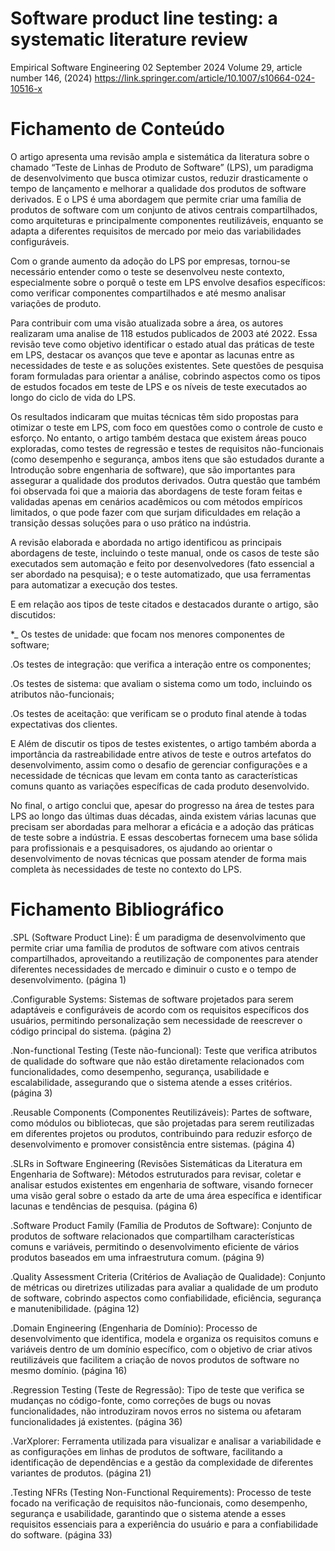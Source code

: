 # Software product line testing: a systematic literature review
Empirical Software Engineering 02 September 2024
Volume 29, article number 146, (2024)
https://link.springer.com/article/10.1007/s10664-024-10516-x

# Fichamento de Conteúdo

O artigo apresenta uma revisão ampla e sistemática da literatura sobre o chamado “Teste de Linhas de Produto de Software” (LPS), um paradigma de desenvolvimento que busca otimizar custos, reduzir drasticamente o tempo de lançamento e melhorar a qualidade dos produtos de software derivados. E o LPS é uma abordagem que permite criar uma família de produtos de software com um conjunto de ativos centrais compartilhados, como arquiteturas e  principalmente componentes reutilizáveis, enquanto se adapta a diferentes requisitos de mercado por meio das variabilidades configuráveis. 

Com o grande aumento da adoção do LPS por empresas, tornou-se necessário entender como o teste se desenvolveu neste contexto, especialmente sobre o porquê o teste em LPS envolve desafios específicos: como verificar componentes compartilhados e até mesmo analisar variações de produto.

Para contribuir com uma visão atualizada sobre a área, os autores realizaram uma analise de 118 estudos publicados de 2003 até 2022. Essa revisão teve como objetivo identificar o estado atual das práticas de teste em LPS, destacar os avanços que teve e apontar as lacunas entre as necessidades de teste e as soluções existentes. Sete questões de pesquisa foram formuladas para orientar a análise, cobrindo aspectos como os tipos de estudos focados em teste de LPS e os níveis de teste executados ao longo do ciclo de vida do LPS.

Os resultados indicaram que muitas técnicas têm sido propostas para otimizar o teste em LPS, com foco em questões como o controle de custo e esforço. No entanto, o artigo também destaca que existem áreas pouco exploradas, como testes de regressão e testes de requisitos não-funcionais (como  desempenho e segurança, ambos itens que são estudados durante a Introdução sobre engenharia de software), que são importantes para assegurar a qualidade dos produtos derivados. Outra questão que também foi observada foi que a maioria das abordagens de teste foram feitas e validadas apenas em cenários acadêmicos ou com métodos empíricos limitados, o que pode fazer com que surjam  dificuldades em relação a transição dessas soluções para o uso prático na indústria.

A revisão elaborada e abordada no artigo identificou as principais abordagens de teste, incluindo o teste manual, onde os casos de teste são executados sem automação e feito por desenvolvedores (fato essencial a ser abordado na pesquisa); e o teste automatizado, que usa ferramentas para automatizar a execução dos testes. 

E em relação aos tipos de teste citados e destacados durante o artigo, são discutidos: 

*_ Os testes de unidade: que focam nos menores componentes de software;

.Os testes de integração: que verifica a interação entre os componentes;

.Os testes de sistema: que avaliam o sistema como um todo, incluindo os atributos não-funcionais;


.Os testes de aceitação: que verificam se o produto final atende à todas expectativas dos clientes.

E Além de discutir os tipos de testes existentes, o artigo também aborda a importância da rastreabilidade entre ativos de teste e outros artefatos do desenvolvimento, assim como o desafio de gerenciar configurações e a necessidade de técnicas que levam em conta tanto as características comuns quanto as variações específicas de cada produto desenvolvido. 

No final, o artigo conclui que, apesar do progresso na área de testes para LPS ao longo das últimas duas décadas, ainda existem várias lacunas que precisam ser abordadas para melhorar a eficácia e a adoção das práticas de teste sobre a indústria.  E essas descobertas fornecem uma base sólida para profissionais e a pesquisadores, os ajudando ao orientar o desenvolvimento de novas técnicas que possam atender de forma mais completa às necessidades de teste no contexto do LPS.

# Fichamento Bibliográfico

.SPL (Software Product Line): É um paradigma de desenvolvimento que permite criar uma família de produtos de software com ativos centrais compartilhados, aproveitando a reutilização de componentes para atender diferentes necessidades de mercado e diminuir o custo e o tempo de desenvolvimento. (página 1)


.Configurable Systems: Sistemas de software projetados para serem adaptáveis e configuráveis de acordo com os requisitos específicos dos usuários, permitindo personalização sem necessidade de reescrever o código principal do sistema. (página 2)

.Non-functional Testing (Teste não-funcional): Teste que verifica atributos de qualidade do software que não estão diretamente relacionados com funcionalidades, como desempenho, segurança, usabilidade e escalabilidade, assegurando que o sistema atende a esses critérios. (página 3)

.Reusable Components (Componentes Reutilizáveis): 
Partes de software, como módulos ou bibliotecas, que são projetadas para serem reutilizadas em diferentes projetos ou produtos, contribuindo para reduzir esforço de desenvolvimento e promover consistência entre sistemas. (página 4)

.SLRs in Software Engineering (Revisões Sistemáticas da Literatura em Engenharia de Software): Métodos estruturados para revisar, coletar e analisar estudos existentes em engenharia de software, visando fornecer uma visão geral sobre o estado da arte de uma área específica e identificar lacunas e tendências de pesquisa. (página 6)

.Software Product Family (Família de Produtos de Software): Conjunto de produtos de software relacionados que compartilham características comuns e variáveis, permitindo o desenvolvimento eficiente de vários produtos baseados em uma infraestrutura comum. (página 9)

.Quality Assessment Criteria (Critérios de Avaliação de Qualidade): Conjunto de métricas ou diretrizes utilizadas para avaliar a qualidade de um produto de software, cobrindo aspectos como confiabilidade, eficiência, segurança e manutenibilidade. (página 12) 

.Domain Engineering (Engenharia de Domínio): Processo de desenvolvimento que identifica, modela e organiza os requisitos comuns e variáveis dentro de um domínio específico, com o objetivo de criar ativos reutilizáveis que facilitem a criação de novos produtos de software no mesmo domínio. (página 16)

.Regression Testing (Teste de Regressão): Tipo de teste que verifica se mudanças no código-fonte, como correções de bugs ou novas funcionalidades, não introduziram novos erros no sistema ou afetaram funcionalidades já existentes. (página 36)

.VarXplorer: Ferramenta utilizada para visualizar e analisar a variabilidade e as configurações em linhas de produtos de software, facilitando a identificação de dependências e a gestão da complexidade de diferentes variantes de produtos. (página 21)

.Testing NFRs (Testing Non-Functional Requirements):
 Processo de teste focado na verificação de requisitos não-funcionais, como desempenho, segurança e usabilidade, garantindo que o sistema atende a esses requisitos essenciais para a experiência do usuário e para a confiabilidade do software. (página 33)







